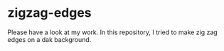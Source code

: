 # zigzag-edges

Please have a look at my work.
In this repository, I tried to make zig zag edges on a dak background.
